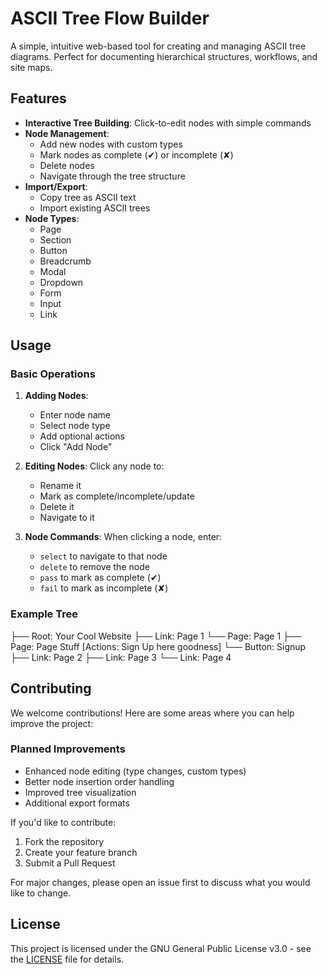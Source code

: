 # ASCII Tree Flow Builder

A simple, intuitive web-based tool for creating and managing ASCII tree diagrams. Perfect for documenting hierarchical structures, workflows, and site maps.

## Features

- **Interactive Tree Building**: Click-to-edit nodes with simple commands
- **Node Management**:
  - Add new nodes with custom types
  - Mark nodes as complete (✔) or incomplete (✘)
  - Delete nodes
  - Navigate through the tree structure
- **Import/Export**:
  - Copy tree as ASCII text
  - Import existing ASCII trees
- **Node Types**:
  - Page
  - Section
  - Button
  - Breadcrumb
  - Modal
  - Dropdown
  - Form
  - Input
  - Link

## Usage

### Basic Operations

1. **Adding Nodes**:
   - Enter node name
   - Select node type
   - Add optional actions
   - Click "Add Node"

2. **Editing Nodes**:
   Click any node to:
   - Rename it
   - Mark as complete/incomplete/update 
   - Delete it
   - Navigate to it

3. **Node Commands**:
   When clicking a node, enter:
   - `select` to navigate to that node
   - `delete` to remove the node
   - `pass` to mark as complete (✔)
   - `fail` to mark as incomplete (✘)

### Example Tree
├── Root: Your Cool Website
  ├── Link: Page 1
    └── Page: Page 1
      ├── Page: Page Stuff [Actions: Sign Up here goodness]
        └── Button: Signup
    ├── Link: Page 2
    ├── Link: Page 3
    └── Link: Page 4

## Contributing

We welcome contributions! Here are some areas where you can help improve the project:

### Planned Improvements
- Enhanced node editing (type changes, custom types)
- Better node insertion order handling
- Improved tree visualization
- Additional export formats

If you'd like to contribute:
1. Fork the repository
2. Create your feature branch
3. Submit a Pull Request

For major changes, please open an issue first to discuss what you would like to change.

## License

This project is licensed under the GNU General Public License v3.0 - see the [LICENSE](LICENSE) file for details.
